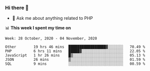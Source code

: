 ### Hi there 👋

<!--
**mustafaculban/mustafaculban** is a ✨ _special_ ✨ repository because its `README.md` (this file) appears on your GitHub profile.

Here are some ideas to get you started:

- 🌱 I’m currently learning ...
- 👯 I’m looking to collaborate on ...
- 🤔 I’m looking for help with ...
- 📫 How to reach me: ...
- 😄 Pronouns: ...
- ⚡ Fun fact: ...

-->
- 💬 Ask me about anything related to PHP


📊 **This week I spent my time on**
<!--START_SECTION:waka-->
```text
Week: 28 October, 2020 - 04 November, 2020

Other        19 hrs 46 mins  █████████████████▓░░░░░░░   70.49 % 
PHP          6 hrs 11 mins   █████▓░░░░░░░░░░░░░░░░░░░   22.05 % 
JavaScript   1 hr 26 mins    █▒░░░░░░░░░░░░░░░░░░░░░░░   05.13 % 
JSON         26 mins         ▒░░░░░░░░░░░░░░░░░░░░░░░░   01.59 % 
SQL          9 mins          ░░░░░░░░░░░░░░░░░░░░░░░░░   00.59 % 
```
<!--END_SECTION:waka-->
